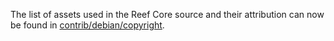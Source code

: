The list of assets used in the Reef Core source and their attribution can now be found in [contrib/debian/copyright](../contrib/debian/copyright).
